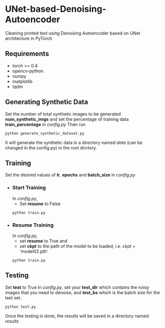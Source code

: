 # UNet-based-Denoising-Autoencoder
Cleaning printed text using Denoising Autoencoder based on UNet architecture in PyTorch

## Requirements
* torch >= 0.4
* opencv-python
* numpy
* matplotlib
* tqdm

## Generating Synthetic Data
Set the number of total synthetic images to be generated **num_synthetic_imgs** and set the percentage of training data **train_percentage** in *config.py*
Then run
```
python generate_synthetic_dataset.py
```
It will generate the synthetic data in a directory named *data* (can be changed in the config.py) in the root dirctory.

## Training
Set the desired values of **lr**, **epochs** and **batch_size** in *config.py*
* ### Start Training
  In *config.py*,
  * Set **resume** to False
  ```
  python train.py
  ```
* ### Resume Training
  In *config.py*,
  * set **resume** to True and
  * set **ckpt** to the path of the model to be loaded, i.e. ckpt = 'model02.pth'
  ```
  python train.py
  ```

## Testing
Set **test** to True 
In *config.py*, set your **test_dir** which contains the noisy images that you need to denoise, and **test_bs** which is the batch size for the test set.
```
python test.py
```
Once the testing is done, the results will be saved in a directory named *results*
